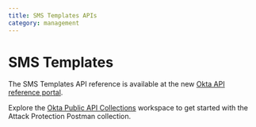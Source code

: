 ```yaml
---
title: SMS Templates APIs
category: management
---
```


# SMS Templates

The SMS Templates API reference is available at the new [Okta API reference portal](https://developer.okta.com/docs/api/openapi/okta-management/management/tag/Template/).

Explore the [Okta Public API Collections](https://www.postman.com/okta-eng/workspace/okta-public-api-collections/overview) workspace to get started with the Attack Protection Postman collection.
